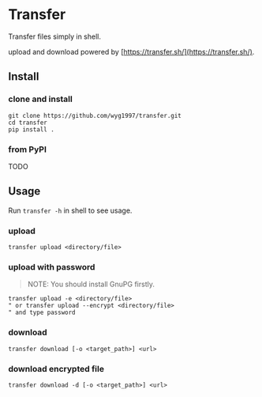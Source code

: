 # Transfer

Transfer files simply in shell.

upload and download powered by [https://transfer.sh/](https://transfer.sh/).

## Install

### clone and install

```shell
git clone https://github.com/wyg1997/transfer.git
cd transfer
pip install .
```

### from PyPI

TODO

## Usage

Run `transfer -h` in shell to see usage.

### upload

```shell
transfer upload <directory/file>
```

### upload with password

> NOTE: You should install GnuPG firstly.

```shell
transfer upload -e <directory/file>
" or transfer upload --encrypt <directory/file>
" and type password
```

### download

```shell
transfer download [-o <target_path>] <url>
```

### download encrypted file

```shell
transfer download -d [-o <target_path>] <url>
```
